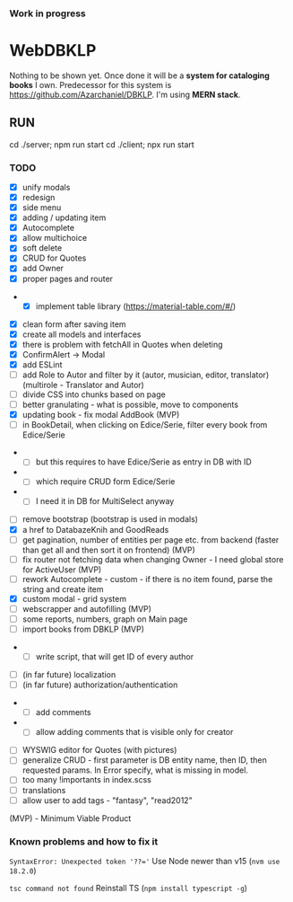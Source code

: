 ### Work in progress
# WebDBKLP

Nothing to be shown yet. 
Once done it will be a **system for cataloging books** I own. Predecessor for this system is https://github.com/Azarchaniel/DBKLP.
I'm using **MERN stack**.

## RUN
cd ./server; npm run start
cd ./client; npx run start

### TODO
- [X] unify modals
- [X] redesign
- [X] side menu
- [X] adding / updating item
- [X] Autocomplete
- [X] allow multichoice
- [X] soft delete
- [X] CRUD for Quotes
- [X] add Owner
- [X] proper pages and router
- -[X] implement table library (https://material-table.com/#/)
- [X] clean form after saving item
- [X] create all models and interfaces
- [X] there is problem with fetchAll in Quotes when deleting
- [X] ConfirmAlert -> Modal
- [X] add ESLint
- [ ] add Role to Autor and filter by it (autor, musician, editor, translator) (multirole - Translator and Autor)
- [ ] divide CSS into chunks based on page
- [ ] better granulating - what is possible, move to components
- [X] updating book - fix modal AddBook (MVP)
- [ ] in BookDetail, when clicking on Edice/Serie, filter every book from Edice/Serie
- -[ ] but this requires to have Edice/Serie as entry in DB with ID
- -[ ] which require CRUD form Edice/Serie
- -[ ] I need it in DB for MultiSelect anyway
- [ ] remove bootstrap (bootstrap is used in modals)
- [X] a href to DatabazeKnih and GoodReads
- [ ] get pagination, number of entities per page etc. from backend (faster than get all and then sort it on frontend) (MVP)
- [ ] fix router not fetching data when changing Owner - I need global store for ActiveUser (MVP)
- [ ] rework Autocomplete - custom - if there is no item found, parse the string and create item
- [X] custom modal - grid system
- [ ] webscrapper and autofilling (MVP)
- [ ] some reports, numbers, graph on Main page
- [ ] import books from DBKLP (MVP)
- -[ ] write script, that will get ID of every author
- [ ] (in far future) localization
- [ ] (in far future) authorization/authentication
- - [ ] add comments
- - [ ] allow adding comments that is visible only for creator
- [ ] WYSWIG editor for Quotes (with pictures)
- [ ] generalize CRUD - first parameter is DB entity name, then ID, then requested params. In Error specify, what is missing in model. 
- [ ] too many !importants in index.scss
- [ ] translations
- [ ] allow user to add tags - "fantasy", "read2012"

(MVP) - Minimum Viable Product

### Known problems and how to fix it

`SyntaxError: Unexpected token '??='`
Use Node newer than v15 (`nvm use 18.2.0`)

`tsc command not found`
Reinstall TS (`npm install typescript -g`)